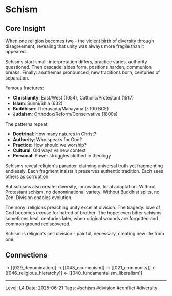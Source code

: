 # Schism

## Core Insight
When one religion becomes two - the violent birth of diversity through disagreement, revealing that unity was always more fragile than it appeared.

Schisms start small: interpretation differs, practice varies, authority questioned. Then cascade: sides form, positions harden, communion breaks. Finally: anathemas pronounced, new traditions born, centuries of separation.

Famous fractures:
- **Christianity**: East/West (1054), Catholic/Protestant (1517)
- **Islam**: Sunni/Shia (632)
- **Buddhism**: Theravada/Mahayana (~100 BCE)
- **Judaism**: Orthodox/Reform/Conservative (1800s)

The patterns repeat:
- **Doctrinal**: How many natures in Christ?
- **Authority**: Who speaks for God?
- **Practice**: How should we worship?
- **Cultural**: Old ways vs new context
- **Personal**: Power struggles clothed in theology

Schisms reveal religion's paradox: claiming universal truth yet fragmenting endlessly. Each fragment insists it preserves authentic tradition. Each sees others as corruption.

But schisms also create: diversity, innovation, local adaptation. Without Protestant schism, no denominational variety. Without Buddhist splits, no Zen. Division enables evolution.

The irony: religions preaching unity excel at division. The tragedy: love of God becomes excuse for hatred of brother. The hope: even bitter schisms sometimes heal, centuries later, when original wounds are forgotten and common ground rediscovered.

Schism is religion's cell division - painful, necessary, creating new life from one.

## Connections
→ [[029_denomination]]
→ [[048_ecumenism]]
→ [[021_community]]
← [[046_religious_hierarchy]]
← [[040_fundamentalism_liberalism]]

---
Level: L4
Date: 2025-06-21
Tags: #schism #division #conflict #diversity